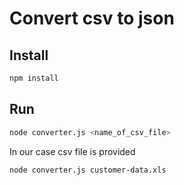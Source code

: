 # Convert csv to json

## Install
```sh
npm install
```

## Run
```sh
node converter.js <name_of_csv_file>
```

In our case csv file is provided

```sh
node converter.js customer-data.xls
```
